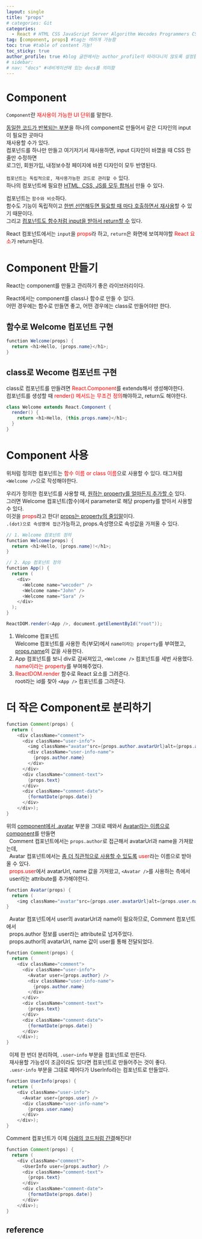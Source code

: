 ```yaml
---
layout: single
title: "props"
# categories: Git
categories:
  - React # HTML CSS JavaScript Server Algorithm Wecodes Programmers CS Github Blog
tag: [component, props] #tag는 여러개 가능함
toc: true #table of content 기능!
toc_sticky: true
author_profile: true #blog 글안에서는 author_profile이 따라다니지 않도록 설정함
# sidebar:
# nav: "docs" #네비게이션에 있는 docs를 의미함
---
```


# Component

`Component`란 <span style="color:red">재사용이 가능한 UI 단위</span>를 말한다.

<u>동일한 코드가 반복되는 부분</u>을 하나의 component로 만들어서 같은 디자인의 input이 필요한 곳마다  
재사용할 수가 있다.  
컴포넌드를 하나만 만들고 여기저기서 재사용하면, input 디자인이 바꼈을 때 CSS 한 줄만 수정하면  
로그인, 회원가입, 내정보수정 페이지에 바뀐 디자인이 모두 반영된다.

`컴포넌트는 독립적으로, 재사용가능한 코드로 관리할 수` 있다.  
하나의 컴포넌트에 필요한 <u>HTML, CSS, JS를 모두 합쳐서</u> 만들 수 있다.

컴포넌트는 `함수와 비슷`하다.  
함수도 기능이 독립적이고 <u>한번 선언해두면 필요할 때 마다 호출하면서 재사용</u>할 수 있기 때문이다.  
그리고 <u>컴포넌트도 함수처럼 input을 받아서 return할 수</u> 있다.

React 컴포넌트에서는 `input`을 <span style="color:red">props</span>라 하고, `return`은 화면에 보여져야할 <span style="color:red">React 요소</span>가 return된다.

# Component 만들기

React는 component를 만들고 관리하기 좋은 라이브러리이다.

React에서는 component를 class나 함수로 만들 수 있다.  
어떤 경우에는 함수로 만들면 좋고, 어떤 경우에는 class로 만들어야만 한다.

## 함수로 Welcome 컴포넌트 구현

```java
function Welcome(props) {
  return <h1>Hello, {props.name}</h1>;
}
```

## class로 Wecome 컴포넌트 구현

class로 컴포넌트를 만들려면 <span style="color:red">React.Component</span>를 extends해서 생성해야한다.  
컴포넌트를 생성할 때 <span style="color:red">render() 메서드는 무조건 정의</span>해야하고, return도 해야한다.

```java
class Welcome extends React.Component {
  render() {
    return <h1>Hello, {this.props.name}</h1>;
  }
}
```

# Component 사용

위처럼 정의한 컴포넌트는 <span style="color:red">함수 이름 or class 이름</span>으로 사용할 수 있다. 태그처럼 `<Welcome />`으로 작성해야한다.

우리가 정의한 컴포넌트를 사용할 때, <u>원하는 property를 얼마든지 추가할 수</u> 있다.  
그러면 Welcome 컴포넌트(함수)에서 parameter로 해당 property를 받아서 사용할 수 있다.  
이것을 <span style="color:red">props</span>라고 한다! <u>props는 property의 줄임말</u>이다.  
`.(dot)으로 속성명에 접근`가능하고, props.속성명으로 속성값을 가져올 수 있다.

```java
// 1. Welcome 컴포넌트 정의
function Welcome(props) {
  return <h1>Hello, {props.name}!</h1>;
}

// 2. App 컴포넌트 정의
function App() {
  return (
    <div>
      <Welcome name="wecoder" />
      <Welcome name="John" />
      <Welcome name="Sara" />
    </div>
  );
}

ReactDOM.render(<App />, document.getElementById("root"));
```

1. Welcome 컴포넌트  
   Welcome 컴포넌트를 사용한 측(부모)에서 `name이라는 property`를 부여했고,  
   <u>props.name</u>의 값을 사용한다.
2. App 컴포넌트를 보니 div로 감싸져있고, `<Welcome />` 컴포넌트를 세번 사용했다.  
   <span style="color:red">name이라는 property</span>를 부여해주었다.
3. <span style="color:red">ReactDOM.render</span> 함수로 React 요소를 그려준다.  
   root라는 id를 찾아 `<App />` 컴포넌트를 그려준다.

# 더 작은 Component로 분리하기

```java
function Comment(props) {
  return (
    <div className="comment">
      <div className="user-info">
        <img className="avatar"src={props.author.avatarUrl}alt={props.author.name}/>
        <div className="user-info-name">
          {props.author.name}
        </div>
      </div>
      <div className="comment-text">
        {props.text}
      </div>
      <div className="comment-date">
        {formatDate(props.date)}
      </div>
    </div>);
}
```

위의 <u>component에서 .avatar</u> 부분을 그대로 떼와서 <u>Avatar라는 이름으로 component</u>를 만들면  
&nbsp; Comment 컴포넌트에서는 `props.author`로 접근해서 avatarUrl과 name을 가져왔는데,  
&nbsp; Avatar 컴포넌트에서는 <u>좀 더 직관적으로 사용할 수 있도록</u> <span style="color:red">user</span>라는 이름으로 받아올 수 있다.  
&nbsp; <span style="color:red">props.user</span>에서 avatarUrl, name 값을 가져왔고, `<Avatar />`를 사용하는 측에서  
&nbsp; user라는 attribute를 추가해야한다.

```java
function Avatar(props) {
  return (
    <img className="avatar"src={props.user.avatarUrl}alt={props.user.name}/>);
}
```

&nbsp; Avatar 컴포넌트에서 user의 avatarUrl과 name이 필요하므로, Comment 컴포넌트에서  
&nbsp; props.author 정보를 user라는 attribute로 넘겨주었다.  
&nbsp; props.author의 avatarUrl, name 값이 user를 통해 전달되었다.

```java
function Comment(props) {
  return (
    <div className="comment">
      <div className="user-info">
        <Avatar user={props.author} />
        <div className="user-info-name">
          {props.author.name}
        </div>
      </div>
      <div className="comment-text">
        {props.text}
      </div>
      <div className="comment-date">
        {formatDate(props.date)}
      </div>
    </div>);
}
```

&nbsp; 이제 한 번더 분리하여, `.user~info` 부분을 컴포넌트로 만든다.  
&nbsp; 재사용할 가능성이 조금이라도 있다면 컴포넌트로 만들어주는 것이 좋다.  
&nbsp; `.uesr-info` 부분을 그대로 떼어다가 UserInfo라는 컴포넌트로 만들었다.

```java
function UserInfo(props) {
  return (
    <div className="user-info">
      <Avatar user={props.user} />
      <div className="user-info-name">
        {props.user.name}
      </div>
    </div>);
}
```

Comment 컴포넌트가 이제 <u>아래의 코드처럼 간결</u>해진다!

```java
function Comment(props) {
  return (
    <div className="comment">
      <UserInfo user={props.author} />
      <div className="comment-text">
        {props.text}
      </div>
      <div className="comment-date">
        {formatDate(props.date)}
      </div>
    </div>);
}
```

## reference

<!-- ### 2. Link 넣기

```

유형 1: (설명어를 입력) : [gunhee's coding blog](https://gunhee-jeong.github.io/)
유형 2: (URL 자동연결) : <https://gunhee-jeong.github.io/>
유형 3: (동일 파일 내 '문단으로 이동') : [1. Header로 이동](###-1-header)

```

유형 1: (설명어를 입력) : [gunhee's coding blog](https://gunhee-jeong.github.io/)
유형 2: (URL 자동연결) : <https://gunhee-jeong.github.io/>
유형 3: (동일 파일 내 '문단으로 이동') : [1. Header로 이동](#1-header)
유형 3의 방법

1. 특수문자를 제거
2. 스페이스는 -로 바꾸고
3. 대문자는 소문자로!
   그래서 ### 1. Header -> #1-header

## Link: [google][https://www.google.com/]

### 3. 수평선

```

---

```

---

### 4. 라인 바꾸기

```

스페이스바를 2번 눌러주면 다음칸으로
이동할 수 있어요!

```

---

스페이스바를 2번 눌러주면
다음칸으로 이동할 수 있어요!

### 5. list 만들기

```

1. 1번
2. 2번
3. 3번

- 순서없는 list
  - 순서없는 list
    - 순서없는 list

```

1. 1번
2. 2번
3. 3번

- 순서없는 list
  - 순서없는 list
    - 순서없는 list

---

### 6. font 관련

```

**진하게** -> 볼드
_기울여서_ -> 이탤릭체
~~취소선~~ -> 취소선

<ul>밑줄넣기</ul> -> 밑줄
<span style="color:red">빨간 글씨</span> -> 글자색
이것이 `인라인` 입니다 -> 인라인 코드
```

**진하게** -> 볼드
_기울여서_ -> 이탤릭체
~~취소선~~ -> 취소선
<u>밑줄넣기</u> -> 밑줄
<span style="color:red">빨간 글씨</span>
이것이 `인라인` 입니다 -> 인라인 코드

---

### 7. 인용구문

```
> coding
>
> > JavaScript
> >
> > > 내가 프짱!
```

> coding
>
> > JavaScript
> >
> > > 내가 프짱!

---

### 8. 이미지 삽입

```
유형1: ('사이즈를 조절' -> HTML 태그 사용) : <img src="https://gunhee-jeong.github.io/assets/images/blogLogo.png" width="300" height="200">
유형2: (이미지 삽입 후 -> 링크 걸기)
[![이미지](https://gunhee-jeong.github.io/assets/images/blogLogo/blogLogo.png)](https://gunhee-jeong.github.io/)
```

유형1: ('사이즈를 조절' -> HTML 태그 사용) : <img src="https://gunhee-jeong.github.io/assets/images/blogLogo.png" width="300" height="200">
유형2: (이미지 삽입 후 -> 링크 걸기)
[![이미지](https://gunhee-jeong.github.io/assets/images/blogLogo.png)](https://gunhee-jeong.github.io/)

### 9. 표 만들기

```
||국어|영어|
| :--- | ---: | :--: |
|건희 | 100점 | 100점
|철수 | 100점 | 100점
```

|      |  국어 | 영어  |
| :--- | ----: | :---: |
| 건희 | 100점 | 100점 |
| 철수 | 100점 | 100점 |

> - header를 넣고 싶은 경우 ---을 사용하고 :을 이용하여 정렬에 사용함!

### 10. 토글 만들기

```
<details>
<summary>여기를 누르세요</summary>
<div markdown="1">
숨겨진 내용
</div>
</details>
```

<details>
<summary>여기를 누르세요</summary>
<div markdown="1">
숨겨진 내용
</div>
</details> -->
